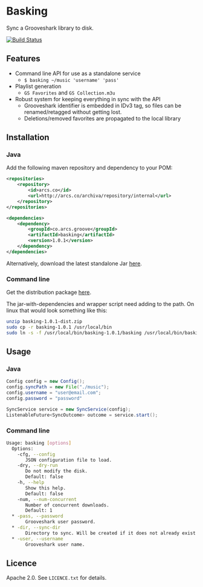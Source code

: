 # Basking

Sync a Grooveshark library to disk.

[![Build Status](http://arcs.co/jenkins/buildStatus/icon?job=basking)](http://arcs.co/jenkins/job/basking/)

## Features

* Command line API for use as a standalone service
  * `$ basking ~/music 'username' 'pass'`
* Playlist generation
  * `GS Favorites` and `GS Collection.m3u`  
* Robust system for keeping everything in sync with the API
  * Grooveshark identifier is embedded in IDv3 tag, so files can be renamed/retagged without getting lost.
  * Deletions/removed favorites are propagated to the local library

## Installation

### Java

Add the following maven repository and dependency to your POM:

```xml
<repositories>
	<repository>
		<id>arcs.co</id>
		<url>http://arcs.co/archiva/repository/internal</url>
	</repository>
</repositories>

<dependencies>
	<dependency>
		<groupId>co.arcs.groove</groupId>
		<artifactId>basking</artifactId>
		<version>1.0.1</version>
	</dependency>
</dependencies>
```

Alternatively, download the latest standalone Jar [here](http://arcs.co/archiva/browse/co.arcs.groove/basking/).

### Command line

Get the distribution package [here](http://arcs.co/archiva/browse/co.arcs.groove/basking/). 

The jar-with-dependencies and wrapper script need adding to the path. On linux that would look something like this:

```bash
unzip basking-1.0.1-dist.zip
sudo cp -r basking-1.0.1 /usr/local/bin
sudo ln -s -f /usr/local/bin/basking-1.0.1/basking /usr/local/bin/basking
```

## Usage

### Java

```java
Config config = new Config();
config.syncPath = new File("./music");
config.username = "user@email.com";
config.password = "password"

SyncService service = new SyncService(config);
ListenableFuture<SyncOutcome> outcome = service.start();
```

### Command line

```bash
Usage: basking [options]
  Options:
    -cfg, --config
       JSON configuration file to load.
    -dry, --dry-run
       Do not modify the disk.
       Default: false
    -h, --help
       Show this help.
       Default: false
    -num, --num-concurrent
       Number of concurrent downloads.
       Default: 1
  * -pass, --password
       Grooveshark user password.
  * -dir, --sync-dir
       Directory to sync. Will be created if it does not already exist.
  * -user, --username
       Grooveshark user name.
```

## Licence

Apache 2.0. See `LICENCE.txt` for details.
